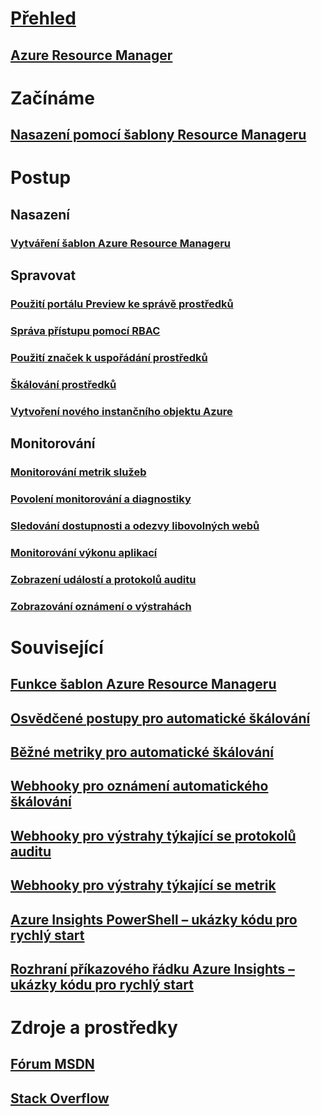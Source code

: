 # [Přehled](../azure-portal-overview.md)
## [Azure Resource Manager](../azure-resource-manager/resource-group-overview.md)

# Začínáme
## [Nasazení pomocí šablony Resource Manageru](../azure-resource-manager/resource-group-template-deploy.md)

# Postup
## Nasazení
### [Vytváření šablon Azure Resource Manageru](../azure-resource-manager/resource-group-authoring-templates.md)

## Spravovat
### [Použití portálu Preview ke správě prostředků](../azure-resource-manager/resource-group-portal.md)
### [Správa přístupu pomocí RBAC](../active-directory/role-based-access-control-configure.md)
### [Použití značek k uspořádání prostředků](../azure-resource-manager/resource-group-using-tags.md)
### [Škálování prostředků](../monitoring-and-diagnostics/insights-how-to-scale.md)
### [Vytvoření nového instančního objektu Azure](../azure-resource-manager/resource-group-create-service-principal-portal.md)
## Monitorování
### [Monitorování metrik služeb](../monitoring-and-diagnostics/insights-how-to-customize-monitoring.md)
### [Povolení monitorování a diagnostiky](../monitoring-and-diagnostics/insights-how-to-use-diagnostics.md)
### [Sledování dostupnosti a odezvy libovolných webů](../application-insights/app-insights-monitor-web-app-availability.md)
### [Monitorování výkonu aplikací](../application-insights/app-insights-azure-web-apps.md)
### [Zobrazení událostí a protokolů auditu](../monitoring-and-diagnostics/insights-debugging-with-events.md)
### [Zobrazování oznámení o výstrahách](../monitoring-and-diagnostics/insights-receive-alert-notifications.md)

# Související
## [Funkce šablon Azure Resource Manageru](../azure-resource-manager/resource-group-template-functions.md)
## [Osvědčené postupy pro automatické škálování](../monitoring-and-diagnostics/insights-autoscale-best-practices.md)
## [Běžné metriky pro automatické škálování](../monitoring-and-diagnostics/insights-autoscale-common-metrics.md)
## [Webhooky pro oznámení automatického škálování](../monitoring-and-diagnostics/insights-autoscale-to-webhook-email.md)
## [Webhooky pro výstrahy týkající se protokolů auditu](../monitoring-and-diagnostics/insights-auditlog-to-webhook-email.md)
## [Webhooky pro výstrahy týkající se metrik](../monitoring-and-diagnostics/insights-webhooks-alerts.md)
## [Azure Insights PowerShell – ukázky kódu pro rychlý start](../monitoring-and-diagnostics/insights-powershell-samples.md)
## [Rozhraní příkazového řádku Azure Insights – ukázky kódu pro rychlý start](../monitoring-and-diagnostics/insights-cli-samples.md)

# Zdroje a prostředky
## [Fórum MSDN](https://social.msdn.microsoft.com/Forums/en-US/home?forum=windowsazuremanagement) 
## [Stack Overflow](http://stackoverflow.com/questions/tagged/azure-management-portal)







<!--HONumber=Jan17_HO1-->


